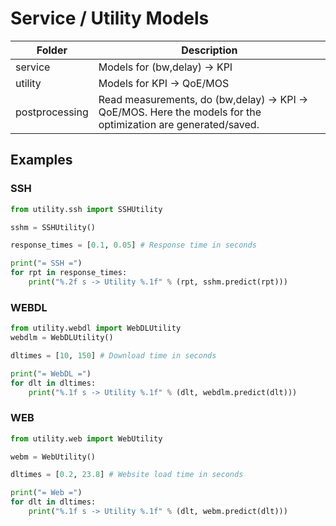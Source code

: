 # Service / Utility Models

| Folder         | Description                                                                                                    |
|----------------|----------------------------------------------------------------------------------------------------------------|
|  service       | Models for (bw,delay) -> KPI                                                                                   |
| utility        | Models for KPI -> QoE/MOS                                                                                      |
| postprocessing |  Read measurements, do (bw,delay) -> KPI -> QoE/MOS. Here the models for the optimization are generated/saved. |

## Examples

### SSH

```python
from utility.ssh import SSHUtility

sshm = SSHUtility()

response_times = [0.1, 0.05] # Response time in seconds

print("= SSH =")
for rpt in response_times:
    print("%.2f s -> Utility %.1f" % (rpt, sshm.predict(rpt)))
```

### WEBDL

```python
from utility.webdl import WebDLUtility
webdlm = WebDLUtility()

dltimes = [10, 150] # Download time in seconds

print("= WebDL =")
for dlt in dltimes:
    print("%.1f s -> Utility %.1f" % (dlt, webdlm.predict(dlt)))
```

### WEB

```python
from utility.web import WebUtility

webm = WebUtility()

dltimes = [0.2, 23.8] # Website load time in seconds

print("= Web =")
for dlt in dltimes:
    print("%.1f s -> Utility %.1f" % (dlt, webm.predict(dlt)))
```